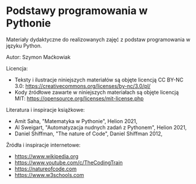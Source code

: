 # Podstawy programowania w Pythonie

Materiały dydaktyczne do realizowanych zajęć z podstaw programowania w języku Python.

Autor: Szymon Maćkowiak

Licencja: 
- Teksty i ilustracje niniejszych materiałów są objęte licencją CC BY-NC 3.0: https://creativecommons.org/licenses/by-nc/3.0/pl/
- Kody źródłowe zawarte w niniejszych materiałach są objęte licencją MIT: https://opensource.org/licenses/mit-license.php

Literatura i inspiracje książkowe:
- Amit Saha, "Matematyka w Pythonie", Helion 2021,
- Al Sweigart, "Automatyzacja nudnych zadań z Pythonem", Helion 2021,
- Daniel Shiffman, "The nature of Code", Daniel Shiffman 2012,

Źródła i inspiracje internetowe:
- https://www.wikipedia.org
- https://www.youtube.com/c/TheCodingTrain
- https://natureofcode.com
- https://www.w3schools.com
